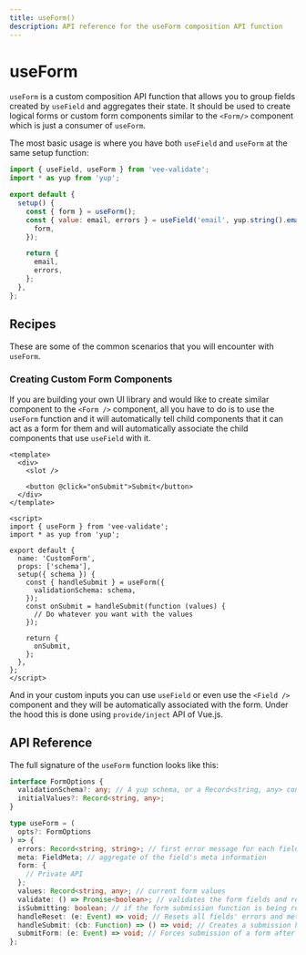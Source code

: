 ```yaml
---
title: useForm()
description: API reference for the useForm composition API function
---
```


# useForm

`useForm` is a custom composition API function that allows you to group fields created by `useField` and aggregates their state. It should be used to create logical forms or custom form components similar to the `<Form/>` component which is just a consumer of `useForm`.

The most basic usage is where you have both `useField` and `useForm` at the same setup function:

```js
import { useField, useForm } from 'vee-validate';
import * as yup from 'yup';

export default {
  setup() {
    const { form } = useForm();
    const { value: email, errors } = useField('email', yup.string().email().required(), {
      form,
    });

    return {
      email,
      errors,
    };
  },
};
```

## Recipes

These are some of the common scenarios that you will encounter with `useForm`.

### Creating Custom Form Components

If you are building your own UI library and would like to create similar component to the `<Form />` component, all you have to do is to use the `useForm` function and it will automatically tell child components that it can act as a form for them and will automatically associate the child components that use `useField` with it.

```vue
<template>
  <div>
    <slot />

    <button @click="onSubmit">Submit</button>
  </div>
</template>

<script>
import { useForm } from 'vee-validate';
import * as yup from 'yup';

export default {
  name: 'CustomForm',
  props: ['schema'],
  setup({ schema }) {
    const { handleSubmit } = useForm({
      validationSchema: schema,
    });
    const onSubmit = handleSubmit(function (values) {
      // Do whatever you want with the values
    });

    return {
      onSubmit,
    };
  },
};
</script>
```

And in your custom inputs you can use `useField` or even use the `<Field />` component and they will be automatically associated with the form. Under the hood this is done using `provide/inject` API of Vue.js.

## API Reference

The full signature of the `useForm` function looks like this:

```typescript
interface FormOptions {
  validationSchema?: any; // A yup schema, or a Record<string, any> containing valid rules as `useField`
  initialValues?: Record<string, any>;
}

type useForm = (
  opts?: FormOptions
) => {
  errors: Record<string, string>; // first error message for each field
  meta: FieldMeta; // aggregate of the field's meta information
  form: {
    // Private API
  };
  values: Record<string, any>; // current form values
  validate: () => Promise<boolean>; // validates the form fields and returns the overall result
  isSubmitting: boolean; // if the form submission function is being run
  handleReset: (e: Event) => void; // Resets all fields' errors and meta
  handleSubmit: (cb: Function) => () => void; // Creates a submission handler that calls the cb only after successful validation with the form values
  submitForm: (e: Event) => void; // Forces submission of a form after successful validation (calls e.target.submit())
};
```
